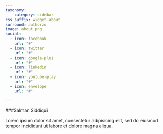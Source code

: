 ```yaml
---
taxonomy:
    category: sidebar
css_suffix: widget-about
surround: authorzo
image: about.png
social:
  - icon: facebook
    url: "#"
  - icon: twitter
    url: "#"
  - icon: google-plus
    url: "#"
  - icon: linkedin
    url: "#"
  - icon: youtube-play
    url: "#"
  - icon: envelope
    url: "#"

---
```


###Salman Siddiqui

Lorem ipsum dolor sit amet, consectetur adipisicing elit, sed do eiusmod tempor incididunt ut labore et dolore magna aliqua.
